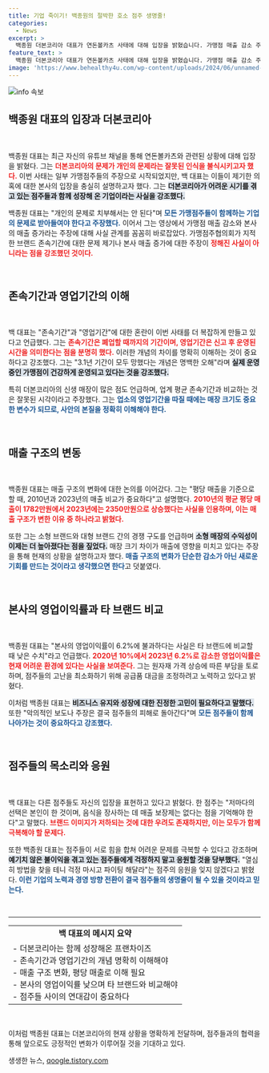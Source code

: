 ```yaml
---
title: 기업 죽이기! 백종원의 절박한 호소 점주 생명줄!
categories:
  - News
excerpt: >
  백종원 더본코리아 대표가 연돈볼카츠 사태에 대해 입장을 밝혔습니다. 가맹점 매출 감소 주장을 반박하며, 잘못된 사실의 확산을 경고, 2785개 프랜차이즈 점주의 생명줄을 강조했습니다. 기업 죽이기라고 경고한 그의 목소리에 귀 기울여야 할 때입니다!
feature_text: >
  백종원 더본코리아 대표가 연돈볼카츠 사태에 대해 입장을 밝혔습니다. 가맹점 매출 감소 주장을 반박하며, 잘못된 사실의 확산을 경고, 2785개 프랜차이즈 점주의 생명줄을 강조했습니다. 기업 죽이기라고 경고한 그의 목소리에 귀 기울여야 할 때입니다!
image: 'https://www.behealthy4u.com/wp-content/uploads/2024/06/unnamed-file.png'
---
```


<p><img src="https://www.behealthy4u.com/wp-content/uploads/2024/06/unnamed-file.png" alt="info 속보" /></p>

<h2 data-ke-size="size26">백종원 대표의 입장과 더본코리아</h2>

<p data-ke-size="size16">&nbsp;</p>

<p>백종원 대표는 최근 자신의 유튜브 채널을 통해 연돈볼카츠와 관련된 상황에 대해 입장을 밝혔다. 그는 <b><span style="color: #ee2323;">더본코리아의 문제가 개인의 문제라는 잘못된 인식을 불식시키고자 했다.</span></b> 이번 사태는 일부 가맹점주들의 주장으로 시작되었지만, 백 대표는 이들이 제기한 의혹에 대한 본사의 입장을 충실히 설명하고자 했다. 그는 <b><span style="background-color: #21538527;">더본코리아가 어려운 시기를 겪고 있는 점주들과 함께 성장해 온 기업이라는 사실을 강조했다.</span></b> </p>

<p>백종원 대표는 "개인의 문제로 치부해서는 안 된다"며 <b><span style="color: #1a5490;">모든 가맹점주들이 함께하는 기업의 문제로 받아들여야 한다고 주장했다.</span></b> 이어서 그는 영상에서 가맹점 매출 감소와 본사의 매출 증가라는 주장에 대해 사실 관계를 꼼꼼히 바로잡았다. 가맹점주협의회가 지적한 브랜드 존속기간에 대한 문제 제기나 본사 매출 증가에 대한 주장이 <b><span style="color: #ee2323;">정해진 사실이 아니라는 점을 강조했던 것이다.</span></b></p>

<p data-ke-size="size16">&nbsp;</p>

<h2 data-ke-size="size26">존속기간과 영업기간의 이해</h2>

<p data-ke-size="size16">&nbsp;</p>

<p>백 대표는 "존속기간"과 "영업기간"에 대한 혼란이 이번 사태를 더 복잡하게 만들고 있다고 언급했다. 그는 <b><span style="color: #ee2323;">존속기간은 폐업할 때까지의 기간이며, 영업기간은 신고 후 운영된 시간을 의미한다는 점을 분명히 했다.</span></b> 이러한 개념의 차이를 명확히 이해하는 것이 중요하다고 강조했다. 그는 "3.1년 기간이 모두 망했다는 개념은 명백한 오해"라며 <b><span style="background-color: #21538527;">실제 운영 중인 가맹점이 건강하게 운영되고 있다는 것을 강조했다.</span></b> </p>

<p>특히 더본코리아의 신생 매장이 많은 점도 언급하며, 업계 평균 존속기간과 비교하는 것은 잘못된 시각이라고 주장했다. 그는 <b><span style="color: #1a5490;">업소의 영업기간을 따질 때에는 매장 크기도 중요한 변수가 되므로, 사안의 본질을 정확히 이해해야 한다.</span></b> </p>

<p data-ke-size="size16">&nbsp;</p>

<h2 data-ke-size="size26">매출 구조의 변동</h2>

<p data-ke-size="size16">&nbsp;</p>

<p>백종원 대표는 매출 구조의 변화에 대한 논의를 이어갔다. 그는 "평당 매출을 기준으로 할 때, 2010년과 2023년의 매출 비교가 중요하다"고 설명했다. <b><span style="color: #ee2323;">2010년의 평균 평당 매출이 1782만원에서 2023년에는 2350만원으로 상승했다는 사실을 인용하며, 이는 매출 구조가 변한 이유 중 하나라고 밝혔다.</span></b> </p>

<p>또한 그는 소형 브랜드와 대형 브랜드 간의 경쟁 구도를 언급하며 <b><span style="background-color: #21538527;">소형 매장의 수익성이 이제는 더 높아졌다는 점을 짚었다.</span></b> 매장 크기 차이가 매출에 영향을 미치고 있다는 주장을 통해 현재의 상황을 설명하고자 했다. <b><span style="color: #1a5490;">매출 구조의 변화가 단순한 감소가 아닌 새로운 기회를 만드는 것이라고 생각했으면 한다</span></b>고 덧붙였다.</p>

<p data-ke-size="size16">&nbsp;</p>

<h2 data-ke-size="size26">본사의 영업이익률과 타 브랜드 비교</h2>

<p data-ke-size="size16">&nbsp;</p>

<p>백종원 대표는 "본사의 영업이익률이 6.2%에 불과하다는 사실은 타 브랜드에 비교할 때 낮은 수치"라고 언급했다. <b><span style="color: #ee2323;">2020년 10%에서 2023년 6.2%로 감소한 영업이익률은 현재 어려운 환경에 있다는 사실을 보여준다.</span></b> 그는 원자재 가격 상승에 따른 부담을 토로하며, 점주들의 고난을 최소화하기 위해 공급품 대금을 조정하려고 노력하고 있다고 밝혔다.</p>

<p>이처럼 백종원 대표는 <b><span style="background-color: #21538527;">비즈니스 유지와 성장에 대한 진정한 고민이 필요하다고 말했다.</span></b> 또한 "악의적인 보도나 주장은 결국 점주들의 피해로 돌아간다"며 <b><span style="color: #1a5490;">모든 점주들이 함께 나아가는 것이 중요하다고 강조했다.</span></b></p>

<p data-ke-size="size16">&nbsp;</p>

<h2 data-ke-size="size26">점주들의 목소리와 응원</h2>

<p data-ke-size="size16">&nbsp;</p>

<p>백 대표는 다른 점주들도 자신의 입장을 표현하고 있다고 밝혔다. 한 점주는 "저마다의 선택은 본인이 한 것이며, 음식을 장사하는 데 매출 보장제는 없다는 점을 기억해야 한다"고 말했다. <b><span style="color: #ee2323;">브랜드 이미지가 저하되는 것에 대한 우려도 존재하지만, 이는 모두가 함께 극복해야 할 문제다.</span></b> </p>

<p>또한 백종원 대표는 점주들이 서로 힘을 합쳐 어려운 문제를 극복할 수 있다고 강조하며 <b><span style="background-color: #21538527;">예기치 않은 불이익을 겪고 있는 점주들에게 걱정하지 말고 응원할 것을 당부했다.</span></b> "열심히 방법을 찾을 테니 걱정 마시고 파이팅 해달라"는 점주의 응원을 잊지 않겠다고 밝혔다. <b><span style="color: #1a5490;">이런 기업의 노력과 경영 방향 전환이 결국 점주들의 생명줄이 될 수 있을 것이라고 믿는다.</span></b> </p>

<p data-ke-size="size16">&nbsp;</p>

<hr>

<table style="width: 100%; border-collapse: collapse;">
<tr>
<td style="text-align: center; height: 17px;"><b>백 대표의 메시지 요약</b></td>
</tr>
<tr>
<td style="text-align: left; height: 17px;">- 더본코리아는 함께 성장해온 프랜차이즈<br>- 존속기간과 영업기간의 개념 명확히 이해해야<br>- 매출 구조 변화, 평당 매출로 이해 필요<br>- 본사의 영업이익률 낮으며 타 브랜드와 비교해야<br>- 점주들 사이의 연대감이 중요하다</td>
</tr>
</table>

<p data-ke-size="size16">&nbsp;</p>

<p>이처럼 백종원 대표는 더본코리아의 현재 상황을 명확하게 전달하며, 점주들과의 협력을 통해 앞으로도 긍정적인 변화가 이루어질 것을 기대하고 있다.</p>
생생한 뉴스, <a href="https://qoogle.tistory.com" rel="dofollow">qoogle.tistory.com</a>


